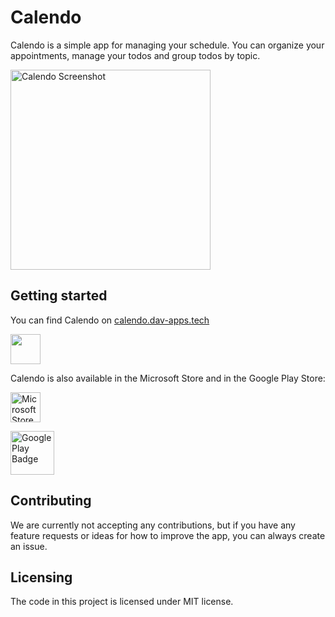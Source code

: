 # Calendo

Calendo is a simple app for managing your schedule. You can organize your appointments, manage your todos and group todos by topic.

<img src="https://am3pap001files.storage.live.com/y4mPN4OlJMsO_x61MKzYES1KZERoWY9PzQCHiy7CN2ru38dr8iskUkrdEegp_0APNTQ_uThDl9e2Dc_3ywdDPOyE4MI9GSR2lDWgn9TKbWsiIgGbzs7vyTyCK5XvM_luhW8H9nYBGMbC8YE32mQmDG_vAP8SHT9R1Xj27ELlIfB7GjZ0D2HkOYCpRkZU6ocFczs?width=824&height=1540&cropmode=none" alt="Calendo Screenshot" width="320" />

## Getting started
You can find Calendo on [calendo.dav-apps.tech](https://calendo.dav-apps.tech)

<a href='https://calendo.dav-apps.tech' target="_blank"><img src='https://dav-misc.fra1.cdn.digitaloceanspaces.com/PWA-white-en.svg' height="48" /></a>

Calendo is also available in the Microsoft Store and in the Google Play Store:

<a href='//www.microsoft.com/store/apps/9mvl99jvt1ss?cid=storebadge&ocid=badge' target="blank"><img src='https://dav-misc.fra1.cdn.digitaloceanspaces.com/MicrosoftStoreBadge.jpg' alt='Microsoft Store badge' height="48" /></a>

<a href='https://play.google.com/store/apps/details?id=app.dav.calendo&pcampaignid=MKT-Other-global-all-co-prtnr-py-PartBadge-Mar2515-1' target="blank"><img alt='Google Play Badge' src='https://play.google.com/intl/en_us/badges/images/generic/en_badge_web_generic.png' height="70" /></a>

## Contributing

We are currently not accepting any contributions, but if you have any feature requests or ideas for how to improve the app, you can always create an issue.

## Licensing

The code in this project is licensed under MIT license.
